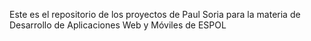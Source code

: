 Este es el repositorio de los proyectos de
Paul Soria para la materia de 
Desarrollo de Aplicaciones Web y Móviles de ESPOL